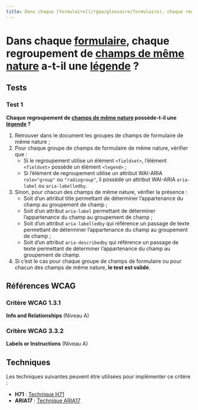 ```yaml
---
title: Dans chaque [formulaire](/rgaa/glossaire/formulaire), chaque regroupement de [champs de même nature](/rgaa/glossaire/champs-de-meme-nature) a-t-il une [légende](/rgaa/glossaire/legende) ?
---
```


# Dans chaque [formulaire](/rgaa/glossaire/formulaire), chaque regroupement de [champs de même nature](/rgaa/glossaire/champs-de-meme-nature) a-t-il une [légende](/rgaa/glossaire/legende) ?



## Tests

### Test 1

**Chaque regroupement de [champs de même nature](/rgaa/glossaire/champs-de-meme-nature) possède-t-il une [légende](/rgaa/glossaire/legende) ?**

1. Retrouver dans le document les groupes de champs de formulaire de même nature ;
2. Pour chaque groupe de champs de formulaire de même nature, vérifier que :
   - Si le regroupement utilise un élément `<fieldset>`, l’élément `<fieldset>` possède un élément `<legend>` ;
   - Si l’élément de regroupement utilise un attribut WAI-ARIA `role="group"` ou `"radiogroup"`, il possède un attribut WAI-ARIA `aria-label` ou `aria-labelledby`.
3. Sinon, pour chacun des champs de même nature, vérifier la présence :
   - Soit d’un attribut title permettant de déterminer l’appartenance du champ au groupement de champ ;
   - Soit d’un attribut `aria-label` permettant de déterminer l’appartenance du champ au groupement de champ ;
   - Soit d’un attribut `aria-labelledby` qui référence un passage de texte permettant de déterminer l’appartenance du champ au groupement de champ ;
   - Soit d’un attribut `aria-describedby` qui référence un passage de texte permettant de déterminer l’appartenance du champ au groupement de champ.
4. Si c’est le cas pour chaque groupe de champs de formulaire ou pour chacun des champs de même nature, **le test est validé**.



## Références WCAG

### Critère WCAG 1.3.1

**Info and Relationships** (Niveau A)

### Critère WCAG 3.3.2

**Labels or Instructions** (Niveau A)



## Techniques

Les techniques suivantes peuvent être utilisées pour implémenter ce critère :

- **H71** : [Technique H71](https://www.w3.org/WAI/WCAG21/Techniques/html/H71)
- **ARIA17** : [Technique ARIA17](https://www.w3.org/WAI/WCAG21/Techniques/html/ARIA17)
